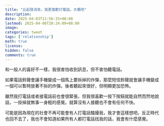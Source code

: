 ```yaml
---
title: "比起發消息，我更喜歡打電話。大概吧"
description: 
date: 2025-04-03T11:56:33+08:00
lastmod: 2025-04-06T20:24:09+08:00
image: 
categories: tweet
tags: ['relationship']
math: true
license: 
hidden: false
comments: true
---
```


和一般人的喜好不一樣，我很害怕收到訊息，但不害怕聽電話。

如果電話鈴聲會讓手機變成一個馬上要拆掉的炸彈，那麼短信鈴聲就會讓手機變成一個可以暫時放著不拆的炸彈。後者聽起來很好，但明顯更加恐怖。

雖然我打電話或者接電話前也會很緊張，但我很喜歡一按下按鈕就能自然而然地說話，一掛掉就無事一身輕的感覺。就算沒有人接聽也不會有任何不快。

可能是因為現在的社會不再可能會有人打電話騷擾我，我才會這樣想吧。反正時代也回不去了，我也不會知道如果所有人都打電話找我的話，我會有什麼感覺。

